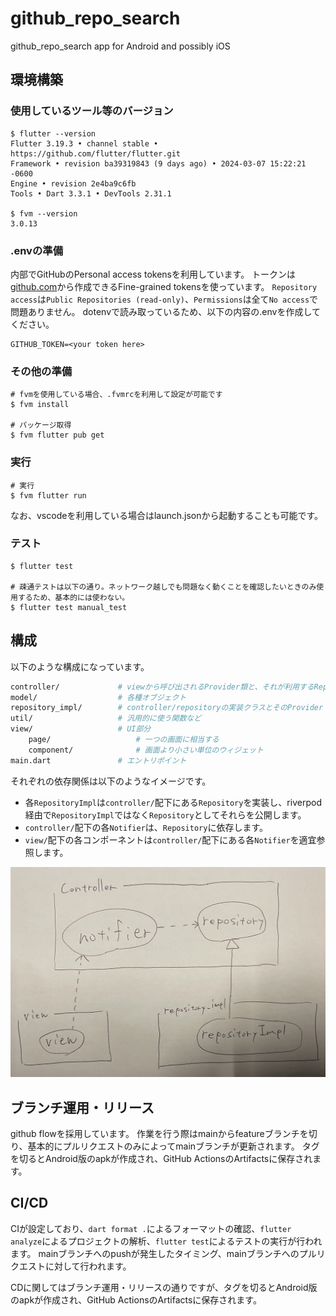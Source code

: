 # github_repo_search

github_repo_search app for Android and possibly iOS

## 環境構築

### 使用しているツール等のバージョン

```shell-session
$ flutter --version
Flutter 3.19.3 • channel stable • https://github.com/flutter/flutter.git
Framework • revision ba39319843 (9 days ago) • 2024-03-07 15:22:21 -0600
Engine • revision 2e4ba9c6fb
Tools • Dart 3.3.1 • DevTools 2.31.1

$ fvm --version
3.0.13
```

### .envの準備

内部でGitHubのPersonal access tokensを利用しています。
トークンは[github.com](https://github.com/settings/personal-access-tokens/new)から作成できるFine-grained tokensを使っています。
`Repository access`は`Public Repositories (read-only)`、`Permissions`は全て`No access`で問題ありません。
dotenvで読み取っているため、以下の内容の.envを作成してください。

```.env
GITHUB_TOKEN=<your token here>
```

### その他の準備

```shell-session
# fvmを使用している場合、.fvmrcを利用して設定が可能です
$ fvm install

# パッケージ取得
$ fvm flutter pub get
```

### 実行

```shell-session
# 実行
$ fvm flutter run
```

なお、vscodeを利用している場合はlaunch.jsonから起動することも可能です。

### テスト

```shell-session
$ flutter test

# 疎通テストは以下の通り。ネットワーク越しでも問題なく動くことを確認したいときのみ使用するため、基本的には使わない。
$ flutter test manual_test
```

## 構成

以下のような構成になっています。

```bash
controller/             # viewから呼び出されるProvider類と、それが利用するRepositoryのinterface
model/                  # 各種オブジェクト
repository_impl/        # controller/repositoryの実装クラスとそのProvider
util/                   # 汎用的に使う関数など
view/                   # UI部分
    page/                   # 一つの画面に相当する
    component/              # 画面より小さい単位のウィジェット
main.dart               # エントリポイント
```

それぞれの依存関係は以下のようなイメージです。
- 各`RepositoryImpl`は`controller/`配下にある`Repository`を実装し、riverpod経由で`RepositoryImpl`ではなく`Repository`としてそれらを公開します。
- `controller/`配下の各`Notifier`は、`Repository`に依存します。
- `view/`配下の各コンポーネントは`controller/`配下にある各`Notifier`を適宜参照します。

![arch](docs/architecture.jpg)

## ブランチ運用・リリース

github flowを採用しています。
作業を行う際はmainからfeatureブランチを切り、基本的にプルリクエストのみによってmainブランチが更新されます。
タグを切るとAndroid版のapkが作成され、GitHub ActionsのArtifactsに保存されます。

## CI/CD

CIが設定しており、`dart format .`によるフォーマットの確認、`flutter analyze`によるプロジェクトの解析、`flutter test`によるテストの実行が行われます。
mainブランチへのpushが発生したタイミング、mainブランチへのプルリクエストに対して行われます。

CDに関してはブランチ運用・リリースの通りですが、タグを切るとAndroid版のapkが作成され、GitHub ActionsのArtifactsに保存されます。
